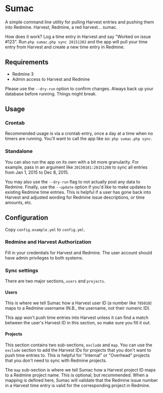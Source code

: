 # Sumac

A simple command line utility for pulling Harvest entries and pushing them into Redmine. Harvest, Redmine, a red harvest... sumac.

How does it work? Log a time entry in Harvest and say "Worked on issue #123". Run `php sumac.php sync 20151202` and the app will pull your time entry from Harvest and create a new time entry in Redmine.

## Requirements

- Redmine 3
- Admin access to Harvest and Redmine

Please use the `--dry-run` option to confirm changes. Always back up your database before running. Things might break.

## Usage

### Crontab

Recommended usage is via a crontab entry, once a day at a time when no timers are running. You'll want to call the app like so: `php sumac.php sync`.

### Standalone

You can also run the app on its own with a bit more granularity. For example, pass in an argument like `20150101:20151208` to sync all entries from Jan 1, 2015 to Dec 8, 2015.

You may also use the `--dry-run` flag to not actually post any data to Redmine. Finally, use the `--update` option if you'd like to make updates to existing Redmine time entries. This is helpful if a user has gone back into Harvest and adjusted wording for Redmine issue descriptions, or time amounts, etc.

## Configuration

Copy `config.example.yml` to `config.yml`.

### Redmine and Harvest Authorization

Fill in your credentials for Harvest and Redmine. The user account should have admin privileges to both systems.

### Sync settings

There are two major sections, `users` and `projects`.

#### Users

This is where we tell Sumac how a Harvest user ID (a number like `785018`) maps to a Redmine username (N.B., the username, not their numeric ID).

This app won't push time entries into Harvest unless it can find a match between the user's Harvest ID in this section, so make sure you fill it out.

#### Projects

This section contains two sub-sections, `exclude` and `map`. You can use the `exclude` section to add the Harvest IDs for projects that you don't want to push time entries to. This is helpful for "Internal" or "Overhead" projects that you don't need to sync with Redmine projects.

The `map` sub-section is where we tell Sumac how a Harvest project ID maps to a Redmine project name. This is optional, but recommended. When a mapping is defined here, Sumac will validate that the Redmine issue number in a Harvest time entry is valid for the corresponding project in Redmine.
